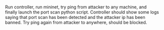 Run controller, run mininet, try ping from attacker to any machine, and finally launch the port scan python script. Controller should show some logs saying that port scan has been detected and the attacker ip has been banned. Try ping again from attacker to anywhere, should be blocked.
